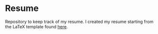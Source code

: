# Resume

Repository to keep track of my resume. I created my resume starting from the LaTeX template found [here](https://www.overleaf.com/latex/examples/curriculum-vitae/ztykfkztnqfh).
